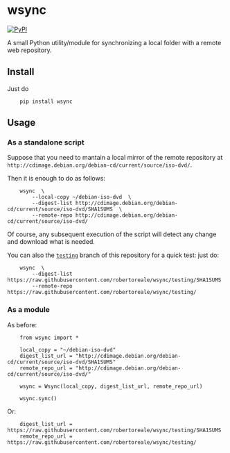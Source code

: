 # wsync

[![PyPI](https://img.shields.io/pypi/v/wsync.svg)](https://pypi.python.org/pypi/wsync)

A small Python utility/module for synchronizing a local folder with a remote web repository.


## Install

Just do

        pip install wsync


## Usage

### As a standalone script

Suppose that you need to mantain a local mirror of the remote repository at
`http://cdimage.debian.org/debian-cd/current/source/iso-dvd/`.

Then it is enough to do as follows:

        wsync  \
            --local-copy ~/debian-iso-dvd  \
            --digest-list http://cdimage.debian.org/debian-cd/current/source/iso-dvd/SHA1SUMS  \
            --remote-repo http://cdimage.debian.org/debian-cd/current/source/iso-dvd/

Of course, any subsequent execution of the script will detect any change and download what is needed.

You can also the [`testing`](https://github.com/robertoreale/wsync/tree/testing) branch of this repository for a quick test: just do:

        wsync  \
            --digest-list https://raw.githubusercontent.com/robertoreale/wsync/testing/SHA1SUMS 
            --remote-repo https://raw.githubusercontent.com/robertoreale/wsync/testing/


### As a module

As before:

        from wsync import *

        local_copy = "~/debian-iso-dvd"
        digest_list_url = "http://cdimage.debian.org/debian-cd/current/source/iso-dvd/SHA1SUMS"
        remote_repo_url = "http://cdimage.debian.org/debian-cd/current/source/iso-dvd/"

        wsync = Wsync(local_copy, digest_list_url, remote_repo_url)

        wsync.sync()

Or:

        digest_list_url = https://raw.githubusercontent.com/robertoreale/wsync/testing/SHA1SUMS 
        remote_repo_url = https://raw.githubusercontent.com/robertoreale/wsync/testing/

